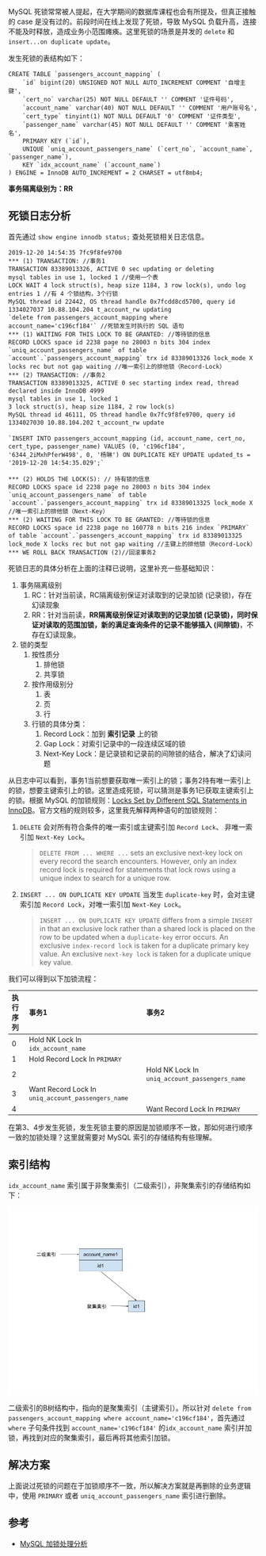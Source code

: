 
MySQL 死锁常常被人提起，在大学期间的数据库课程也会有所提及，但真正接触的 case 是没有过的。前段时间在线上发现了死锁，导致 MySQL 负载升高，连接不能及时释放，造成业务小范围瘫痪。这里死锁的场景是并发的 `delete` 和 `insert...on duplicate update`。

<!--more-->


发生死锁的表结构如下：

```
CREATE TABLE `passengers_account_mapping` (
	`id` bigint(20) UNSIGNED NOT NULL AUTO_INCREMENT COMMENT '自增主键',
	`cert_no` varchar(25) NOT NULL DEFAULT '' COMMENT '证件号码',
	`account_name` varchar(40) NOT NULL DEFAULT '' COMMENT '用户账号名',
	`cert_type` tinyint(1) NOT NULL DEFAULT '0' COMMENT '证件类型',
	`passenger_name` varchar(45) NOT NULL DEFAULT '' COMMENT '乘客姓名',
	PRIMARY KEY (`id`),
	UNIQUE `uniq_account_passengers_name` (`cert_no`, `account_name`, `passenger_name`),
	KEY `idx_account_name` (`account_name`)
) ENGINE = InnoDB AUTO_INCREMENT = 2 CHARSET = utf8mb4;
```

**事务隔离级别为：RR**

## 死锁日志分析

首先通过 `show engine innodb status;` 查处死锁相关日志信息。

```
2019-12-20 14:54:35 7fc9f8fe9700
*** (1) TRANSACTION: //事务1
TRANSACTION 83389013326, ACTIVE 0 sec updating or deleting
mysql tables in use 1, locked 1 //使用一个表
LOCK WAIT 4 lock struct(s), heap size 1184, 3 row lock(s), undo log entries 1 //有 4 个锁结构，3个行锁
MySQL thread id 22442, OS thread handle 0x7fcdd8cd5700, query id 1334027037 10.88.104.204 t_account_rw updating
`delete from passengers_account_mapping where account_name='c196cf184'` //死锁发生时执行的 SQL 语句
*** (1) WAITING FOR THIS LOCK TO BE GRANTED: //等待锁的信息
RECORD LOCKS space id 2238 page no 28003 n bits 304 index `uniq_account_passengers_name` of table `account`.`passengers_account_mapping` trx id 83389013326 lock_mode X locks rec but not gap waiting //唯一索引上的排他锁（Record-Lock）
*** (2) TRANSACTION: //事务2
TRANSACTION 83389013325, ACTIVE 0 sec starting index read, thread declared inside InnoDB 4999
mysql tables in use 1, locked 1
3 lock struct(s), heap size 1184, 2 row lock(s)
MySQL thread id 46111, OS thread handle 0x7fc9f8fe9700, query id 1334027030 10.88.104.202 t_account_rw update

`INSERT INTO passengers_account_mapping (id, account_name, cert_no, cert_type, passenger_name) VALUES (0, 'c196cf184', '6344_2iMxhPferW498', 0, '杨琳') ON DUPLICATE KEY UPDATE updated_ts = '2019-12-20 14:54:35.029';`

*** (2) HOLDS THE LOCK(S): // 持有锁的信息
RECORD LOCKS space id 2238 page no 28003 n bits 304 index `uniq_account_passengers_name` of table `account`.`passengers_account_mapping` trx id 83389013325 lock_mode X //唯一索引上的排他锁（Next-Key）
*** (2) WAITING FOR THIS LOCK TO BE GRANTED: //等待锁的信息
RECORD LOCKS space id 2238 page no 160778 n bits 216 index `PRIMARY` of table `account`.`passengers_account_mapping` trx id 83389013325 lock_mode X locks rec but not gap waiting //主键上的排他锁（Record-Lock）
*** WE ROLL BACK TRANSACTION (2)//回滚事务2
```

死锁日志的具体分析在上面的注释已说明，这里补充一些基础知识：

1. 事务隔离级别
   1. RC：针对当前读，RC隔离级别保证对读取到的记录加锁 (记录锁)，存在幻读现象
   2. RR：针对当前读，**RR隔离级别保证对读取到的记录加锁 (记录锁)，同时保证对读取的范围加锁，新的满足查询条件的记录不能够插入 (间隙锁)**，不存在幻读现象。
2. 锁的类型
   1. 按性质分
      1. 排他锁
      2. 共享锁
   2. 按作用级别分
      1. 表
      2. 页
      2. 行
   3. 行锁的具体分类：
      1. Record Lock：加到 **索引记录** 上的锁
      2. Gap Lock：对索引记录中的一段连续区域的锁
      3. Next-Key Lock：是记录锁和记录前的间隙锁的结合，解决了幻读问题

从日志中可以看到，事务1当前想要获取唯一索引上的锁；事务2持有唯一索引上的锁，想要主键索引上的锁。这里造成死锁，可以猜测是事务1已获取主键索引上的锁。根据 MySQL 的加锁规则：[Locks Set by Different SQL Statements in InnoDB](https://dev.mysql.com/doc/refman/5.6/en/innodb-locks-set.html)。官方文档的规则较多，这里我先解释两种语句的加锁规则：

  1. `DELETE` 会对所有符合条件的唯一索引或主键索引加 `Record Lock`、 非唯一索引加 `Next-Key Lock`。
      > `DELETE FROM ... WHERE ...` sets an exclusive next-key lock on every record the search encounters. However, only an index record lock is required for statements that lock rows using a unique index to search for a unique row.

  2. `INSERT ... ON DUPLICATE KEY UPDATE` 当发生 `duplicate-key` 时，会对主键索引加 `Record Lock`，对唯一索引加 `Next-Key Lock`。
      > `INSERT ... ON DUPLICATE KEY UPDATE` differs from a simple `INSERT` in that an exclusive lock rather than a shared lock is placed on the row to be updated when a `duplicate-key` error occurs. An exclusive `index-record lock` is taken for a duplicate primary key value. An exclusive `next-key lock` is taken for a duplicate unique key value.


我们可以得到以下加锁流程：

| 执行序列  | 事务1     | 事务2     |
|:---   | :------------- | :------------- |
|0   | Hold NK Lock In `idx_account_name`       |        |
|1   | Hold Record Lock In `PRIMARY`       |        |
|2   |      |   Hold NK Lock In `uniq_account_passengers_name`    |
|3   |   Want Record Lock In `uniq_account_passengers_name`     |       |
|4   |        |   Want Record Lock In `PRIMARY`    |

在第3、4步发生死锁，发生死锁主要的原因是加锁顺序不一致，那如何进行顺序一致的加锁处理？这里就需要对 MySQL 索引的存储结构有些理解。

## 索引结构

`idx_account_name` 索引属于非聚集索引（二级索引），非聚集索引的存储结构如下：

![二级索引结构](./assets/二级索引结构.jpg)

二级索引的B树结构中，指向的是聚集索引（主键索引）。所以针对 `delete from passengers_account_mapping where account_name='c196cf184'`，首先通过 `where` 子句条件找到 `account_name='c196cf184'` 的`idx_account_name` 索引并加锁，再找到对应的聚集索引，最后再将其他索引加锁。

## 解决方案

上面说过死锁的问题在于加锁顺序不一致，所以解决方案就是再删除的业务逻辑中，使用 `PRIMARY` 或者 `uniq_account_passengers_name` 索引进行删除。

## 参考

- [MySQL 加锁处理分析](https://www.cnblogs.com/tutar/p/5878651.html)
